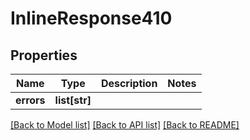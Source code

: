 # InlineResponse410

## Properties
Name | Type | Description | Notes
------------ | ------------- | ------------- | -------------
**errors** | **list[str]** |  | 

[[Back to Model list]](../README.md#documentation-for-models) [[Back to API list]](../README.md#documentation-for-api-endpoints) [[Back to README]](../README.md)

